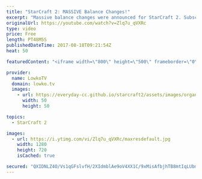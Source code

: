 ```yaml
---
title: "StarCraft 2: MASSIVE Balance Changes!"
excerpt: "Massive balance changes were announced for StarCraft 2. Subscribe for more videos: http://lowko.tv/youtube Patch notes: https://goo.gl/64DKjp  In order to keep the game fresh, massive balance changes have been announced for StarCraft 2. In this video I read out all of the patch notes where the latest"
originalUrl: https://youtube.com/watch?v=Zlq7u_qVXRc
type: video
price: Free
length: PT48M5S
publishedDateTime: 2017-08-18T09:21:54Z
heat: 50

featuredContent: "<iframe width=\"800\" height=\"500\" frameborder=\"0\" src=\"https://www.youtube.com/embed/Zlq7u_qVXRc\" allow=\"accelerometer; autoplay; encrypted-media; gyroscope; picture-in-picture\" allowfullscreen></iframe>"

provider:
  name: LowkoTV
  domain: lowko.tv
  images:
    - url: https://everyday-cc.github.io/starcraft2/assets/images/organizations/lowko.tv-50x50.jpg
      width: 50
      height: 50

topics:
  - StarCraft 2

images:
  - url: https://i.ytimg.com/vi/Zlq7u_qVXRc/maxresdefault.jpg
    width: 1280
    height: 720
    isCached: true

secured: "QXIDNLZ4O/Vs1qGFslvfH/2XIdmblAe9oV4XX1C/9xMisAfbjhTB8mtIqLUbmJwTRJA1ayejQY1LUCXzV288U/DlyU9RZQ+pVDya8KNnCo28nTGM4699x0QMIvJ6kElMahXQegB7yupfY+8ATFJ2P+inVOjzT2CtzmFKeBkAf9MCYlr+0KSwFmVVkjj1RPEQ9jBB+A+QLMr/UiTij+LtK/v3SmG2eY/MWlqbNgKW/UZPalvXibml9gWgULG+enI8N8IRQyLTyVfGpZIpfmAn/vhNN3/84vsupVz4g5AWcisOg+3urS/++IM7I+XxS9rI83CwrBFaTnyZSuV7dc5a7rNZzYOrFeyc+zYE7LACyttGY1ant/IjoAAkJygn7XL1ATXeS8St/3yEWlFqyPIZHm8p4x0iKQgkEWW52kSQcHPWQzYMJP8BcdCTcDmda5ir;Ms+Oph0/jegPUctsofBDKQ=="
---
```


